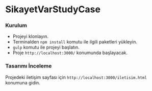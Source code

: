 # SikayetVarStudyCase

### Kurulum
* Projeyi klonlayın.
* Terminalden ```npm install``` komutu ile ilgili paketleri yükleyin.
* ```gulp``` komutu ile projeyi başlatın.
* Proje ```http://localhost:3000/``` konumunda başlayacak.

### Tasarımı İnceleme

Projedeki iletişim sayfası için ```http://localhost:3000/iletisim.html``` konumuna gidin.